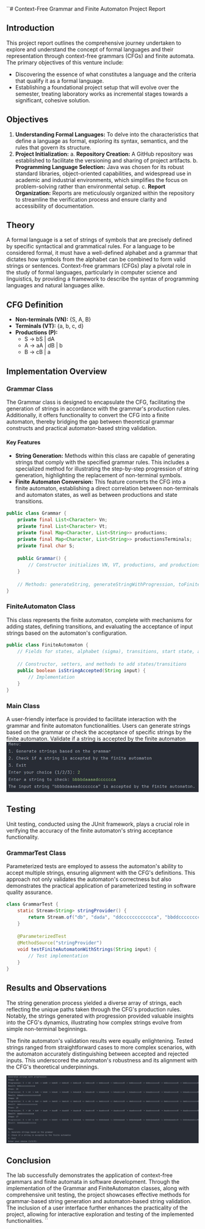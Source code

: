 ``# Context-Free Grammar and Finite Automaton Project Report

## Introduction

This project report outlines the comprehensive journey undertaken to explore and understand the concept of formal languages and their representation through context-free grammars (CFGs) and finite automata. The primary objectives of this venture include:

- Discovering the essence of what constitutes a language and the criteria that qualify it as a formal language.
- Establishing a foundational project setup that will evolve over the semester, treating laboratory works as incremental stages towards a significant, cohesive solution.

## Objectives

1. **Understanding Formal Languages:** To delve into the characteristics that define a language as formal, exploring its syntax, semantics, and the rules that govern its structure.
2. **Project Initialization:**
   a. **Repository Creation:** A GitHub repository was established to facilitate the versioning and sharing of project artifacts.
   b. **Programming Language Selection:** Java was chosen for its robust standard libraries, object-oriented capabilities, and widespread use in academic and industrial environments, which simplifies the focus on problem-solving rather than environmental setup.
   c. **Report Organization:** Reports are meticulously organized within the repository to streamline the verification process and ensure clarity and accessibility of documentation.

## Theory

A formal language is a set of strings of symbols that are precisely defined by specific syntactical and grammatical rules. For a language to be considered formal, it must have a well-defined alphabet and a grammar that dictates how symbols from the alphabet can be combined to form valid strings or sentences. Context-free grammars (CFGs) play a pivotal role in the study of formal languages, particularly in computer science and linguistics, by providing a framework to describe the syntax of programming languages and natural languages alike.

## CFG Definition

- **Non-terminals (VN):** {S, A, B}
- **Terminals (VT):** {a, b, c, d}
- **Productions (P):**
    - S → bS | dA
    - A → aA | dB | b
    - B → cB | a

## Implementation Overview

### Grammar Class

The Grammar class is designed to encapsulate the CFG, facilitating the generation of strings in accordance with the grammar's production rules. Additionally, it offers functionality to convert the CFG into a finite automaton, thereby bridging the gap between theoretical grammar constructs and practical automaton-based string validation.

#### Key Features

- **String Generation:** Methods within this class are capable of generating strings that comply with the specified grammar rules. This includes a specialized method for illustrating the step-by-step progression of string generation, highlighting the replacement of non-terminal symbols.
- **Finite Automaton Conversion:** This feature converts the CFG into a finite automaton, establishing a direct correlation between non-terminals and automaton states, as well as between productions and state transitions.

```java
public class Grammar {
    private final List<Character> Vn;
    private final List<Character> Vt;
    private final Map<Character, List<String>> productions;
    private final Map<Character, List<String>> productionsTerminals;
    private final char S;

    public Grammar() {
        // Constructor initializes VN, VT, productions, and productionsTerminals
    }

    // Methods: generateString, generateStringWithProgression, toFiniteAutomaton
}
```

### FiniteAutomaton Class

This class represents the finite automaton, complete with mechanisms for adding states, defining transitions, and evaluating the acceptance of input strings based on the automaton's configuration.

```java
public class FiniteAutomaton {
    // Fields for states, alphabet (sigma), transitions, start state, and accept states

    // Constructor, setters, and methods to add states/transitions
    public boolean isStringAccepted(String input) {
        // Implementation
    }
}

```
### Main Class

A user-friendly interface is provided to facilitate interaction with the grammar and finite automaton functionalities. Users can generate strings based on the grammar or check the acceptance of specific strings by the finite automaton.
Validate if a string is accepted by the finite automaton ![Example Image](output2.jpg)
## Testing

Unit testing, conducted using the JUnit framework, plays a crucial role in verifying the accuracy of the finite automaton's string acceptance functionality.

### GrammarTest Class

Parameterized tests are employed to assess the automaton's ability to accept multiple strings, ensuring alignment with the CFG's definitions. This approach not only validates the automaton's correctness but also demonstrates the practical application of parameterized testing in software quality assurance.
```java
class GrammarTest {
    static Stream<String> stringProvider() {
        return Stream.of("db", "dada", "ddcccccccccccca", "bbddcccccccccca");
    }

    @ParameterizedTest
    @MethodSource("stringProvider")
    void testFiniteAutomatonWithStrings(String input) {
        // Test implementation
    }
}

```

## Results and Observations

The string generation process yielded a diverse array of strings, each reflecting the unique paths taken through the CFG's production rules. Notably, the strings generated with progression provided valuable insights into the CFG's dynamics, illustrating how complex strings evolve from simple non-terminal beginnings.

The finite automaton's validation results were equally enlightening. Tested strings ranged from straightforward cases to more complex scenarios, with the automaton accurately distinguishing between accepted and rejected inputs. This underscored the automaton's robustness and its alignment with the CFG's theoretical underpinnings.

![Example Image](output.jpg)
## Conclusion

The lab successfully demonstrates the application of context-free grammars and finite automata in software development. Through the implementation of the Grammar and FiniteAutomaton classes, along with comprehensive unit testing, the project showcases effective methods for grammar-based string generation and automaton-based string validation. The inclusion of a user interface further enhances the practicality of the project, allowing for interactive exploration and testing of the implemented functionalities.
``
